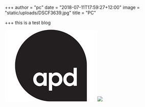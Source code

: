 +++
author = "pc"
date = "2018-07-11T17:59:27+12:00"
image = "static/uploads/DSCF3639.jpg"
title = "PC"

+++
this is a test blog

![](static/uploads/APD_Black_HighRes.jpg)![](uploads/DSCF3639.jpg)